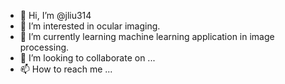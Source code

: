 - 👋 Hi, I’m @jliu314
- 👀 I’m interested in ocular imaging.
- 🌱 I’m currently learning machine learning application in image processing.
- 💞️ I’m looking to collaborate on ...
- 📫 How to reach me ...

<!---
jliu314/jliu314 is a ✨ special ✨ repository because its `README.md` (this file) appears on your GitHub profile.
You can click the Preview link to take a look at your changes.
--->
